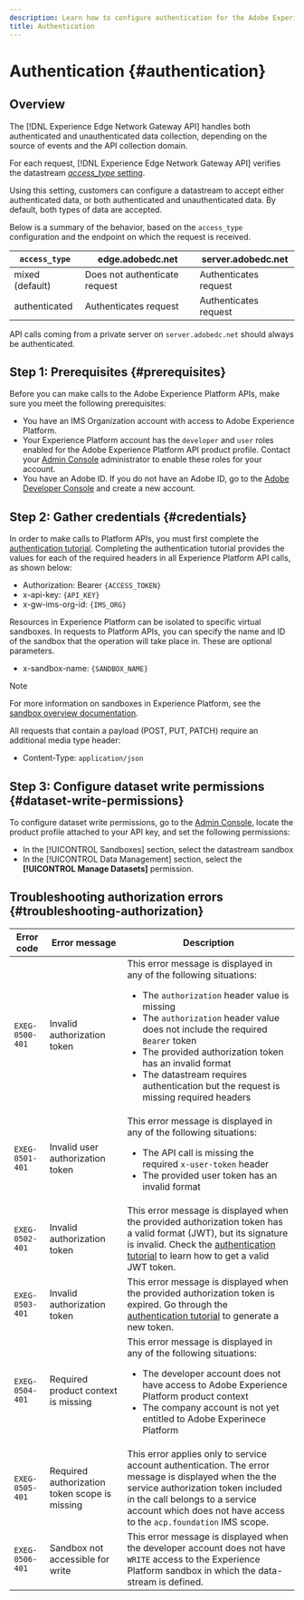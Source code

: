 ```yaml
---
description: Learn how to configure authentication for the Adobe Experience Platform Edge Network Gateway API
title: Authentication
---
```


# Authentication {#authentication}

## Overview 

The [!DNL Experience Edge Network Gateway API] handles both authenticated and unauthenticated data collection, depending on the source of events and the API collection domain.

For each request, [!DNL Experience Edge Network Gateway API] verifies the datastream [*access_type* setting](https://git.corp.adobe.com/experience-edge/blackbird/blob/master/manifests/src/main/resources/schemas/apiv2/edge/datastreams/v1/edgeSettings.json#L13-L18).

Using this setting, customers can configure a datastream to accept either authenticated data, or both authenticated and unauthenticated data. By default, both types of data are accepted.

Below is a summary of the behavior, based on the `access_type` configuration and the endpoint on which the request is received.

| `access_type`     | edge.adobedc.net              | server.adobedc.net    |
|-----------------|-------------------------------|-----------------------|
| mixed (default) | Does not authenticate request  | Authenticates request |
| authenticated   | Authenticates request         | Authenticates request |

API calls coming from a private server on `server.adobedc.net` should always be authenticated.


## Step 1: Prerequisites {#prerequisites}

Before you can make calls to the Adobe Experience Platform APIs, make sure you meet the following prerequisites:

* You have an IMS Organization account with access to Adobe Experience Platform.
* Your Experience Platform account has the `developer` and `user` roles enabled for the Adobe Experience Platform API product profile. Contact your [Admin Console](../../access-control/home.md) administrator to enable these roles for your account.
* You have an Adobe ID. If you do not have an Adobe ID, go to the [Adobe Developer Console](https://developer.adobe.com/console) and create a new account.

## Step 2: Gather credentials {#credentials}

In order to make calls to Platform APIs, you must first complete the [authentication tutorial](https://www.adobe.com/go/platform-api-authentication-en). Completing the authentication tutorial provides the values for each of the required headers in all Experience Platform API calls, as shown below:

*   Authorization: Bearer `{ACCESS_TOKEN}`
*   x-api-key: `{API_KEY}`
*   x-gw-ims-org-id: `{IMS_ORG}`

Resources in Experience Platform can be isolated to specific virtual sandboxes. In requests to Platform APIs, you can specify the name and ID of the sandbox that the operation will take place in. These are optional parameters.

*   x-sandbox-name: `{SANDBOX_NAME}`

>[!NOTE]
>
>For more information on sandboxes in Experience Platform, see the [sandbox overview documentation](../../sandboxes/home.md).

All requests that contain a payload (POST, PUT, PATCH) require an additional media type header:

*   Content-Type: `application/json`

## Step 3: Configure dataset write permissions {#dataset-write-permissions}

To configure dataset write permissions, go to the [Admin Console](https://adminconsole.adobe.com), locate the product profile attached to your API key, and set the following permissions:

* In the [!UICONTROL Sandboxes] section, select the datastream sandbox
* In the [!UICONTROL Data Management] section, select the **[!UICONTROL Manage Datasets]** permission.


## Troubleshooting authorization errors {#troubleshooting-authorization}

| Error code | Error message | Description |
| --- | --- | --- |
| `EXEG-0500-401` | Invalid authorization token | This error message is displayed in any of the following situations:  <ul><li>The `authorization` header value is missing</li><li>The `authorization` header value does not include the required `Bearer` token</li><li>The provided authorization token has an invalid format</li><li>The datastream requires authentication but the request is missing required headers</li></ul> |
| `EXEG-0501-401` | Invalid user authorization token | This error message is displayed in any of the following situations: <ul><li>The API call is missing the required `x-user-token` header</li><li>The provided user token has an invalid format</li></ul> |
| `EXEG-0502-401` | Invalid authorization token | This error message is displayed when the provided authorization token has a valid format (JWT), but its signature is invalid. Check the [authentication tutorial](../../landing/api-authentication.md) to learn how to get a valid JWT token. |
| `EXEG-0503-401` | Invalid authorization token | This error message is displayed when the provided authorization token is expired. Go through the [authentication tutorial](../../landing/api-authentication.md) to generate a new token. |
| `EXEG-0504-401` | Required product context is missing | This error message is displayed in any of the following situations:  <ul><li>The developer account does not have access to Adobe Experience Platform product context</li><li>The company account is not yet entitled to Adobe Experinece Platform</li></ul>|
| `EXEG-0505-401` | Required authorization token scope is missing | This error applies only to service account authentication. The error message is displayed when the the service authorization token included in the call belongs to a service account which does not have access to the `acp.foundation` IMS scope.|
| `EXEG-0506-401` | Sandbox not accessible for write | This error message is displayed when the developer account does not have `WRITE` access to the Experience Platform sandbox in which the data-stream is defined. |
